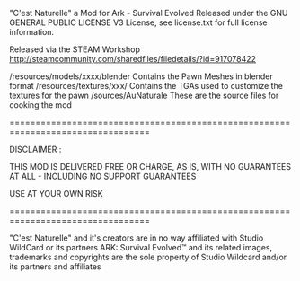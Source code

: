 "C'est Naturelle" a Mod for Ark - Survival Evolved
Released under the GNU GENERAL PUBLIC LICENSE V3 License, see license.txt for full license information.

Released via the STEAM Workshop
http://steamcommunity.com/sharedfiles/filedetails/?id=917078422

/resources/models/xxxx/blender Contains the Pawn Meshes in blender format
/resources/textures/xxx/ Contains the TGAs used to customize the textures for the pawn
/sources/AuNaturale These are the source files for cooking the mod

=================================================================================

DISCLAIMER :

THIS MOD IS DELIVERED FREE OR CHARGE, AS IS, WITH NO GUARANTEES AT ALL - INCLUDING NO SUPPORT GUARANTEES

USE AT YOUR OWN RISK

=================================================================================

"C'est Naturelle" and it's creators are in no way affiliated with Studio WildCard or its partners
ARK: Survival Evolved™ and its related images, trademarks and copyrights are the sole property of Studio Wildcard and/or its partners and affiliates
